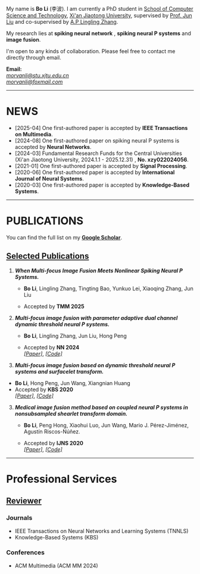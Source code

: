 

My name is **Bo Li** (李波). I am currently a PhD student in [School of Computer Science  and Technology](http://www.cs.xjtu.edu.cn/), [Xi'an Jiaotong University](http://www.xjtu.edu.cn/), supervised by [Prof. Jun Liu](https://gr.xjtu.edu.cn/en/web/liukeen/4) and co-supervised by [A.P Lingling Zhang](https://gr.xjtu.edu.cn/en/web/zhanglling).

My research lies at **spiking neural network** , **spiking neural P systems**  and **image fusion**.

I'm open to any kinds of collaboration. Please feel free to contact me directly through email.

**Email:**  
*morvanli@stu.xjtu.edu.cn*  
*morvanli@foxmail.com*  

---

# NEWS
- [2025-04] One first-authored paper is accepted by **IEEE Transactions on Multimedia**. 
- [2024-08] One first-authored paper on spiking neural P systems is accepted by **Neural Networks**. 
- [2024-03] Fundamental Research Funds for the Central Universities (Xi'an Jiaotong University, 2024.1.1 - 2025.12.31) , **No. xzy022024056**. 
- [2021-01] One first-authored paper is accepted by **Signal Processing**.
- [2020-06] One first-authored paper is accepted by **International Journal of Neural Systems**.
- [2020-03] One first-authored paper is accepted by **Knowledge-Based Systems**.


---

# PUBLICATIONS

You can find the full list on my [**Google Scholar**](https://scholar.google.com/citations?user=C6dA9NAAAAAJ&hl=zh-CN).

## <u> Selected Publications </u>
1. ***When Multi-focus Image Fusion Meets Nonlinear Spiking Neural P Systems.***
   * **Bo Li**, Lingling Zhang, Tingting Bao, Yunkuo Lei, Xiaoqing Zhang, Jun Liu
   
   * Accepted by **TMM 2025**  
   
1. ***Multi-focus image fusion with parameter adaptive dual channel dynamic threshold neural P systems.***
   * **Bo Li**, Lingling Zhang, Jun Liu, Hong Peng
   
   * Accepted by **NN 2024**  
     [*[Paper]*](https://www.sciencedirect.com/science/article/pii/S0893608024005276), [*[Code]*](https://github.com/MorvanLi/MFIF-PADCDTNP)
2.  ***Multi-focus image fusion based on dynamic threshold neural P systems and surfacelet transform.***
   * **Bo Li**, Hong Peng, Jun Wang, Xiangnian Huang 
   * Accepted by **KBS 2020**  
     [*[Paper]*](https://www.sciencedirect.com/science/article/pii/S0950705120301854), [*[Code]*](https://github.com/MorvanLi/DTNP-ST)

3. ***Medical image fusion method based on coupled neural P systems in nonsubsampled shearlet transform domain.***
   * **Bo Li**,  Peng Hong, Xiaohui Luo, Jun Wang, Mario J. Pérez-Jiménez, Agustín Riscos-Núñez.
   
   * Accepted by **IJNS 2020**  
     [*[Paper]*](https://www.worldscientific.com/doi/abs/10.1142/S0129065720500501), [*[Code]*](https://github.com/MorvanLi/CNP-MIF)


---

# Professional Services

## <u> Reviewer </u>

### Journals 

* IEEE Transactions on Neural Networks and Learning Systems (TNNLS)
* Knowledge-Based Systems (KBS) 

### Conferences

* ACM Multimedia (ACM MM 2024)